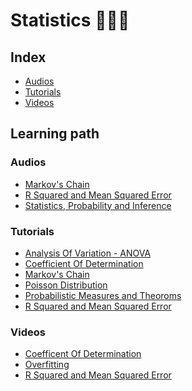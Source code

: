 <h1 align="left">Statistics 👨🏻‍💻</h1>

## Index

- [Audios](https://github.com/girlscript/winter-of-contributing/tree/Datascience_With_Python/Datascience_With_Python/Statistics/Audios)
- [Tutorials](https://github.com/girlscript/winter-of-contributing/tree/Datascience_With_Python/Datascience_With_Python/Statistics/Tutorials)
- [Videos](https://github.com/girlscript/winter-of-contributing/tree/Datascience_With_Python/Datascience_With_Python/Statistics/Videos)

## Learning path

### Audios

- [Markov's Chain](https://github.com/girlscript/winter-of-contributing/tree/Datascience_With_Python/Datascience_With_Python/Statistics/Audios/Markov's%20Chain)
- [R Squared and Mean Squared Error](https://github.com/girlscript/winter-of-contributing/tree/Datascience_With_Python/Datascience_With_Python/Statistics/Audios/R%20squared%20and%20Mean%20squared%20error)
- [Statistics, Probability and Inference](https://github.com/girlscript/winter-of-contributing/tree/Datascience_With_Python/Datascience_With_Python/Statistics/Audios/Statistics%2C%20Probability%20and%20Inference)

### Tutorials

- [Analysis Of Variation - ANOVA](https://github.com/girlscript/winter-of-contributing/tree/Datascience_With_Python/Datascience_With_Python/Statistics/Tutorials/ANOVA%20(Analysis%20of%20Variation))
- [Coefficient Of Determination](https://github.com/girlscript/winter-of-contributing/tree/Datascience_With_Python/Datascience_With_Python/Statistics/Tutorials/Coefficient%20of%20determination)
- [Markov's Chain](https://github.com/girlscript/winter-of-contributing/tree/Datascience_With_Python/Datascience_With_Python/Statistics/Tutorials/Markov's%20Chain)
- [Poisson Distribution](https://github.com/girlscript/winter-of-contributing/tree/Datascience_With_Python/Datascience_With_Python/Statistics/Tutorials/Poisson%20Distribution)
- [Probabilistic Measures and Theoroms](https://github.com/girlscript/winter-of-contributing/tree/Datascience_With_Python/Datascience_With_Python/Statistics/Tutorials/Probabilistic%20measures%20and%20Theorems)
- [R Squared and Mean Squared Error](https://github.com/girlscript/winter-of-contributing/tree/Datascience_With_Python/Datascience_With_Python/Statistics/Tutorials/R%20squared%20and%20mean%20squared%20error)

### Videos

- [Coefficent Of Determination](https://github.com/girlscript/winter-of-contributing/tree/Datascience_With_Python/Datascience_With_Python/Statistics/Videos/Coefficient%20of%20determination)
- [Overfitting](https://github.com/girlscript/winter-of-contributing/tree/Datascience_With_Python/Datascience_With_Python/Statistics/Videos/Overfitting)
- [R Squared and Mean Squared Error](https://github.com/girlscript/winter-of-contributing/tree/Datascience_With_Python/Datascience_With_Python/Statistics/Videos/R%20squared%20and%20Mean%20squared%20error)
